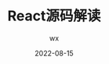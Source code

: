 ---
title: React源码解读
author: wx
date: '2022-08-15'
showAccessNumber: true,
categories:
  - 源码解读
tag: 
  - 源码
  - React
---